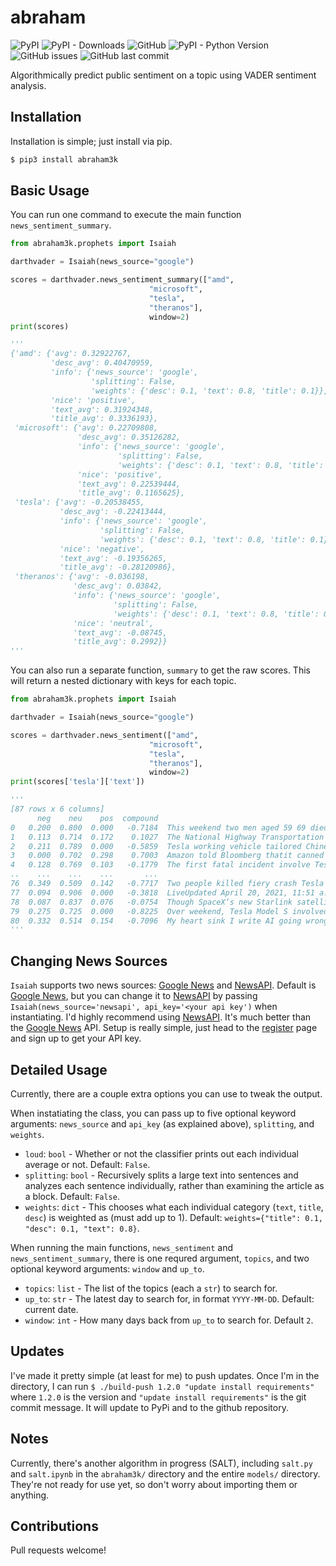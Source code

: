 # abraham

![PyPI](https://img.shields.io/pypi/v/abraham3k)
![PyPI - Downloads](https://img.shields.io/pypi/dm/abraham3k)
![GitHub](https://img.shields.io/github/license/ckinateder/abraham)
![PyPI - Python Version](https://img.shields.io/pypi/pyversions/abraham3k)
![GitHub issues](https://img.shields.io/github/issues/ckinateder/abraham)
![GitHub last commit](https://img.shields.io/github/last-commit/ckinateder/abraham)


Algorithmically predict public sentiment on a topic using VADER sentiment analysis.

## Installation

Installation is simple; just install via pip.

```bash
$ pip3 install abraham3k
```

## Basic Usage

You can run one command to execute the main function `news_sentiment_summary`.

```python
from abraham3k.prophets import Isaiah

darthvader = Isaiah(news_source="google") 

scores = darthvader.news_sentiment_summary(["amd", 
                               "microsoft", 
                               "tesla", 
                               "theranos"], 
                               window=2)
print(scores)

'''
{'amd': {'avg': 0.32922767,
         'desc_avg': 0.40470959,
         'info': {'news_source': 'google',
                  'splitting': False,
                  'weights': {'desc': 0.1, 'text': 0.8, 'title': 0.1}},
         'nice': 'positive',
         'text_avg': 0.31924348,
         'title_avg': 0.3336193},
 'microsoft': {'avg': 0.22709808,
               'desc_avg': 0.35126282,
               'info': {'news_source': 'google',
                        'splitting': False,
                        'weights': {'desc': 0.1, 'text': 0.8, 'title': 0.1}},
               'nice': 'positive',
               'text_avg': 0.22539444,
               'title_avg': 0.1165625},
 'tesla': {'avg': -0.20538455,
           'desc_avg': -0.22413444,
           'info': {'news_source': 'google',
                    'splitting': False,
                    'weights': {'desc': 0.1, 'text': 0.8, 'title': 0.1}},
           'nice': 'negative',
           'text_avg': -0.19356265,
           'title_avg': -0.28120986},
 'theranos': {'avg': -0.036198,
              'desc_avg': 0.03842,
              'info': {'news_source': 'google',
                       'splitting': False,
                       'weights': {'desc': 0.1, 'text': 0.8, 'title': 0.1}},
              'nice': 'neutral',
              'text_avg': -0.08745,
              'title_avg': 0.2992}}
'''
```

You can also run a separate function, `summary` to get the raw scores. This will return a nested dictionary with keys for each topic.

```python
from abraham3k.prophets import Isaiah

darthvader = Isaiah(news_source="google") 

scores = darthvader.news_sentiment(["amd", 
                               "microsoft", 
                               "tesla", 
                               "theranos"], 
                               window=2)
print(scores['tesla']['text'])

'''
[87 rows x 6 columns]
      neg    neu    pos  compound                                           sentence              datetime
0   0.200  0.800  0.000   -0.7184  This weekend two men aged 59 69 died Tesla Mod...  2021-04-20T01:12:33Z
1   0.113  0.714  0.172    0.1027  The National Highway Transportation Safety Adm...  2021-04-19T17:11:20Z
2   0.211  0.789  0.000   -0.5859  Tesla working vehicle tailored Chinese consume...  2021-04-20T09:31:36Z
3   0.000  0.702  0.298    0.7003  Amazon told Bloomberg thatit canned Lord Rings...  2021-04-19T11:30:30Z
4   0.128  0.769  0.103   -0.1779  The first fatal incident involve Tesla one dri...  2021-04-19T15:42:47Z
..    ...    ...    ...       ...                                                ...                   ...
76  0.349  0.509  0.142   -0.7717  Two people killed fiery crash Tesla authority ...  2021-04-19T04:02:56Z
77  0.094  0.906  0.000   -0.3818  LiveUpdated April 20, 2021, 11:51 a.m. ET Apri...  2021-04-20T15:36:21Z
78  0.087  0.837  0.076   -0.0754  Though SpaceX‘s new Starlink satellite current...  2021-04-19T08:25:20Z
79  0.275  0.725  0.000   -0.8225  Over weekend, Tesla Model S involved accident ...  2021-04-20T09:50:12Z
80  0.332  0.514  0.154   -0.7096  My heart sink I write AI going wrong. Behind e...  2021-04-20T10:39:02Z
'''
```

## Changing News Sources

`Isaiah` supports two news sources: [Google News](https://news.google.com/) and [NewsAPI](https://newsapi.org/). Default is [Google News](https://news.google.com/), but you can change it to [NewsAPI](https://newsapi.org/) by passing `Isaiah(news_source='newsapi', api_key='<your api key')` when instantiating. I'd highly recommend using [NewsAPI](https://newsapi.org/). It's much better than the [Google News](https://news.google.com/) API. Setup is really simple, just head to the [register](https://newsapi.org/register) page and sign up to get your API key.

## Detailed Usage

Currently, there are a couple extra options you can use to tweak the output.

When instatiating the class, you can pass up to five optional keyword arguments: `news_source` and `api_key` (as explained above), `splitting`, and `weights`.

* `loud`: `bool` - Whether or not the classifier prints out each individual average or not. Default: `False`.
* `splitting`: `bool` - Recursively splits a large text into sentences and analyzes each sentence individually, rather than examining the article as a block. Default: `False`.
* `weights`: `dict` - This chooses what each individual category (`text`, `title`, `desc`) is weighted as (must add up to 1). Default: `weights={"title": 0.1, "desc": 0.1, "text": 0.8}`.

When running the main functions, `news_sentiment` and `news_sentiment_summary`, there is one requred argument, `topics`, and two optional keyword arguments: `window` and `up_to`.

* `topics`: `list` - The list of the topics (each a `str`) to search for.
* `up_to`: `str` - The latest day to search for, in format `YYYY-MM-DD`. Default: current date.
* `window`: `int` - How many days back from `up_to` to search for. Default `2`.

## Updates

I've made it pretty simple (at least for me) to push updates. Once I'm in the directory, I can run `$ ./build-push 1.2.0 "update install requirements"` where `1.2.0` is the version and `"update install requirements"` is the git commit message. It will update to PyPi and to the github repository.

## Notes

Currently, there's another algorithm in progress (SALT), including `salt.py` and `salt.ipynb` in the `abraham3k/` directory and the entire `models/` directory. They're not ready for use yet, so don't worry about importing them or anything. 

## Contributions

Pull requests welcome!
